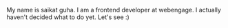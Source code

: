 My name is saikat guha. I am a frontend developer at webengage. I actually haven't decided what to do yet. Let's see :)
